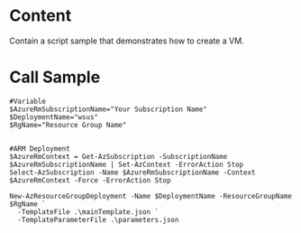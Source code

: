 # Content
Contain a script sample that demonstrates how to create a VM.

# Call Sample
```
#Variable
$AzureRmSubscriptionName="Your Subscription Name"
$DeploymentName="wsus"
$RgName="Resource Group Name"


#ARM Deployment
$AzureRmContext = Get-AzSubscription -SubscriptionName $AzureRmSubscriptionName | Set-AzContext -ErrorAction Stop
Select-AzSubscription -Name $AzureRmSubscriptionName -Context $AzureRmContext -Force -ErrorAction Stop

New-AzResourceGroupDeployment -Name $DeploymentName -ResourceGroupName $RgName `
  -TemplateFile .\mainTemplate.json `
  -TemplateParameterFile .\parameters.json

```